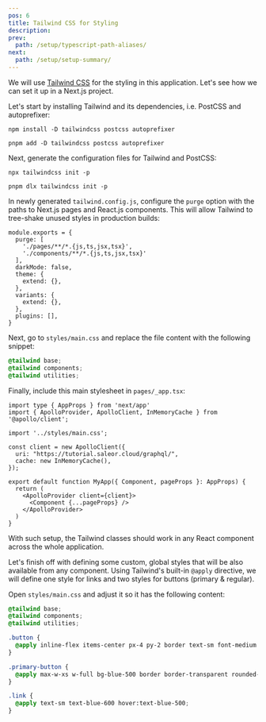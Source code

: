 ```yaml
---
pos: 6
title: Tailwind CSS for Styling 
description:
prev:
  path: /setup/typescript-path-aliases/
next:
  path: /setup/setup-summary/
---
```


<p class="lead">
We will use <a href="https://tailwindcss.com/" target="_blank">Tailwind CSS</a> for the styling in this application. Let's see how we can set it up in a Next.js project.
</p>


Let's start by installing Tailwind and its dependencies, i.e. PostCSS and autoprefixer:

```
npm install -D tailwindcss postcss autoprefixer
```

```
pnpm add -D tailwindcss postcss autoprefixer
```

Next, generate the configuration files for Tailwind and PostCSS:

```
npx tailwindcss init -p
```
```
pnpm dlx tailwindcss init -p
```

In newly generated `tailwind.config.js`, configure the `purge` option with the paths to Next.js pages and React.js components. This will allow Tailwind to tree-shake unused styles in production builds:

```js{3,4}
module.exports = {
  purge: [
    './pages/**/*.{js,ts,jsx,tsx}', 
    './components/**/*.{js,ts,jsx,tsx}'
  ],
  darkMode: false, 
  theme: {
    extend: {},
  },
  variants: {
    extend: {},
  },
  plugins: [],
}
```

Next, go to `styles/main.css` and replace the file content with the following snippet:

```css
@tailwind base;
@tailwind components;
@tailwind utilities;
```

Finally, include this main stylesheet in `pages/_app.tsx`:

```tsx{4}
import type { AppProps } from 'next/app'
import { ApolloProvider, ApolloClient, InMemoryCache } from '@apollo/client';

import '../styles/main.css';

const client = new ApolloClient({
  uri: "https://tutorial.saleor.cloud/graphql/",
  cache: new InMemoryCache(),
});

export default function MyApp({ Component, pageProps }: AppProps) {
  return (
    <ApolloProvider client={client}>
      <Component {...pageProps} />
    </ApolloProvider>
  )
}
```

With such setup, the Tailwind classes should work in any React component across the whole application.

Let's finish off with defining some custom, global styles that will be also available from any component. Using Tailwind's built-in `@apply` directive, we will define one style for links and two styles for buttons (primary & regular). 

Open `styles/main.css` and adjust it so it has the following content:

```css
@tailwind base;
@tailwind components;
@tailwind utilities;

.button {
  @apply inline-flex items-center px-4 py-2 border text-sm font-medium rounded-md text-gray-700 bg-gray-50 hover:border-blue-300 cursor-pointer;
}

.primary-button {
  @apply max-w-xs w-full bg-blue-500 border border-transparent rounded-md py-3 px-8 flex items-center justify-center text-white hover:bg-blue-600 focus:outline-none;
}

.link {
  @apply text-sm text-blue-600 hover:text-blue-500;
}
```